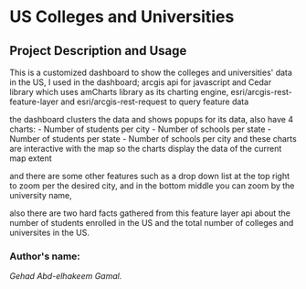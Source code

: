 # US Colleges and Universities

## Project Description and Usage 
This is a customized dashboard to show the colleges and universities' data in the US,
I used in the dashboard; arcgis api for javascript and Cedar library which uses amCharts library as its charting engine, esri/arcgis-rest-feature-layer and esri/arcgis-rest-request to query feature data

the dashboard clusters the data and shows popups for its data, also have 4 charts:
    - Number of students per city
    - Number of schools per state 
    - Number of students per state 
    - Number of schools per city
and these charts are interactive with the map so the charts display the data of the current map extent

and there are some other features such as a drop down list at the top right to zoom per the desired city, and in the bottom middle you can zoom by the university name,

also there are two hard facts gathered from this feature layer api about the number of students enrolled in the US and the total number of colleges and universites in the US.



### Author's name:
*Gehad Abd-elhakeem Gamal.* 
